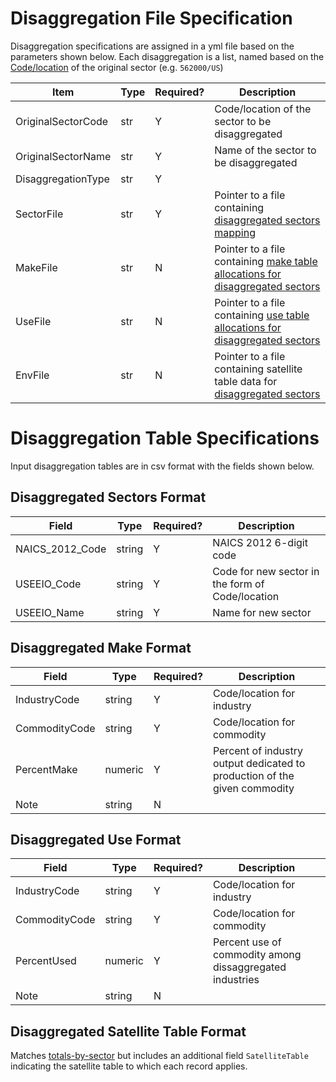 # Disaggregation File Specification
Disaggregation specifications are assigned in a yml file based on the parameters shown below. Each disaggregation is a list, named based on the [Code/location](https://github.com/USEPA/useeior/tree/master/format_specs/model.md/#sector-meta) of the original sector (e.g. `562000/US`)

| Item | Type | Required? | Description |
| --- | --- | --- | --------- |
| OriginalSectorCode | str | Y | Code/location of the sector to be disaggregated |
| OriginalSectorName | str | Y | Name of the sector to be disaggregated |
| DisaggregationType | str | Y |  |
| SectorFile | str | Y | Pointer to a file containing [disaggregated sectors mapping](#disaggregated-sectors-format)  |
| MakeFile | str | N | Pointer to a file containing [make table allocations for disaggregated sectors](#disaggregated-make-format) |
| UseFile | str | N | Pointer to a file containing [use table allocations for disaggregated sectors](#disaggregated-use-format) |
| EnvFile | str | N | Pointer to a file containing satellite table data for [disaggregated sectors](#disaggregated-satellite-table-format) |

# Disaggregation Table Specifications
Input disaggregation tables are in csv format with the fields shown below.

## Disaggregated Sectors Format
| Field | Type | Required? | Description |
| --- | --- | --- | ---
| NAICS_2012_Code | string | Y | NAICS 2012 6-digit code |
| USEEIO_Code | string | Y | Code for new sector in the form of Code/location |
| USEEIO_Name | string | Y | Name for new sector |

## Disaggregated Make Format
Field | Type | Required? | Description |
-- | -- | -- | -- |
IndustryCode | string | Y | Code/location for industry |
CommodityCode | string | Y | Code/location for commodity |
PercentMake | numeric | Y | Percent of industry output dedicated to production of the given commodity |
Note | string | N |  |

## Disaggregated Use Format
Field | Type | Required? | Description |
-- | -- | -- | -- |
IndustryCode | string | Y | Code/location for industry |
CommodityCode | string | Y | Code/location for commodity |
PercentUsed | numeric | Y | Percent use of commodity among dissaggregated industries |
Note | string | N | |

## Disaggregated Satellite Table Format
Matches [totals-by-sector](https://github.com/USEPA/useeior/tree/master/format_specs/model.md#Satellite-Tables) but includes an additional field `SatelliteTable` indicating the satellite table to which each record applies.
